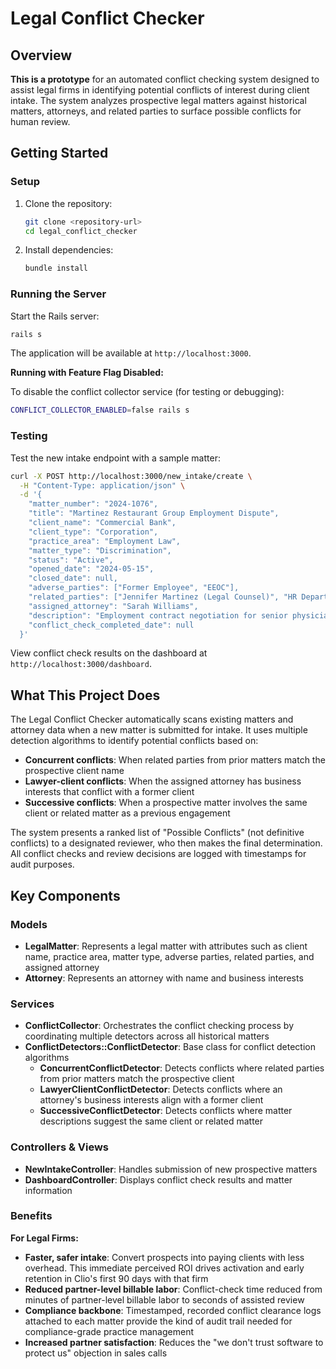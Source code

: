 # Legal Conflict Checker

## Overview

**This is a prototype** for an automated conflict checking system designed to assist legal firms in identifying potential conflicts of interest during client intake. The system analyzes prospective legal matters against historical matters, attorneys, and related parties to surface possible conflicts for human review.

## Getting Started

### Setup

1. Clone the repository:
   ```bash
   git clone <repository-url>
   cd legal_conflict_checker
   ```

2. Install dependencies:
   ```bash
   bundle install
   ```

### Running the Server

Start the Rails server:
```bash
rails s
```

The application will be available at `http://localhost:3000`.

**Running with Feature Flag Disabled:**

To disable the conflict collector service (for testing or debugging):
```bash
CONFLICT_COLLECTOR_ENABLED=false rails s
```

### Testing

Test the new intake endpoint with a sample matter:

```bash
curl -X POST http://localhost:3000/new_intake/create \
  -H "Content-Type: application/json" \
  -d '{
    "matter_number": "2024-1076",
    "title": "Martinez Restaurant Group Employment Dispute",
    "client_name": "Commercial Bank",
    "client_type": "Corporation",
    "practice_area": "Employment Law",
    "matter_type": "Discrimination",
    "status": "Active",
    "opened_date": "2024-05-15",
    "closed_date": null,
    "adverse_parties": ["Former Employee", "EEOC"],
    "related_parties": ["Jennifer Martinez (Legal Counsel)", "HR Department Staff"],
    "assigned_attorney": "Sarah Williams",
    "description": "Employment contract negotiation for senior physician position",
    "conflict_check_completed_date": null
  }'
```

View conflict check results on the dashboard at `http://localhost:3000/dashboard`.

## What This Project Does

The Legal Conflict Checker automatically scans existing matters and attorney data when a new matter is submitted for intake. It uses multiple detection algorithms to identify potential conflicts based on:

- **Concurrent conflicts**: When related parties from prior matters match the prospective client name
- **Lawyer-client conflicts**: When the assigned attorney has business interests that conflict with a former client
- **Successive conflicts**: When a prospective matter involves the same client or related matter as a previous engagement

The system presents a ranked list of "Possible Conflicts" (not definitive conflicts) to a designated reviewer, who then makes the final determination. All conflict checks and review decisions are logged with timestamps for audit purposes.

## Key Components

### Models
- **LegalMatter**: Represents a legal matter with attributes such as client name, practice area, matter type, adverse parties, related parties, and assigned attorney
- **Attorney**: Represents an attorney with name and business interests

### Services
- **ConflictCollector**: Orchestrates the conflict checking process by coordinating multiple detectors across all historical matters
- **ConflictDetectors::ConflictDetector**: Base class for conflict detection algorithms
  - **ConcurrentConflictDetector**: Detects conflicts where related parties from prior matters match the prospective client
  - **LawyerClientConflictDetector**: Detects conflicts where an attorney's business interests align with a former client
  - **SuccessiveConflictDetector**: Detects conflicts where matter descriptions suggest the same client or related matter

### Controllers & Views
- **NewIntakeController**: Handles submission of new prospective matters
- **DashboardController**: Displays conflict check results and matter information


### Benefits

**For Legal Firms:**
- **Faster, safer intake**: Convert prospects into paying clients with less overhead. This immediate perceived ROI drives activation and early retention in Clio's first 90 days with that firm
- **Reduced partner-level billable labor**: Conflict-check time reduced from minutes of partner-level billable labor to seconds of assisted review
- **Compliance backbone**: Timestamped, recorded conflict clearance logs attached to each matter provide the kind of audit trail needed for compliance-grade practice management
- **Increased partner satisfaction**: Reduces the "we don't trust software to protect us" objection in sales calls

